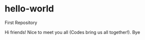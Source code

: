 # hello-world
First Repository

Hi friends!
Nice to meet you all (Codes bring us all together!).
Bye

